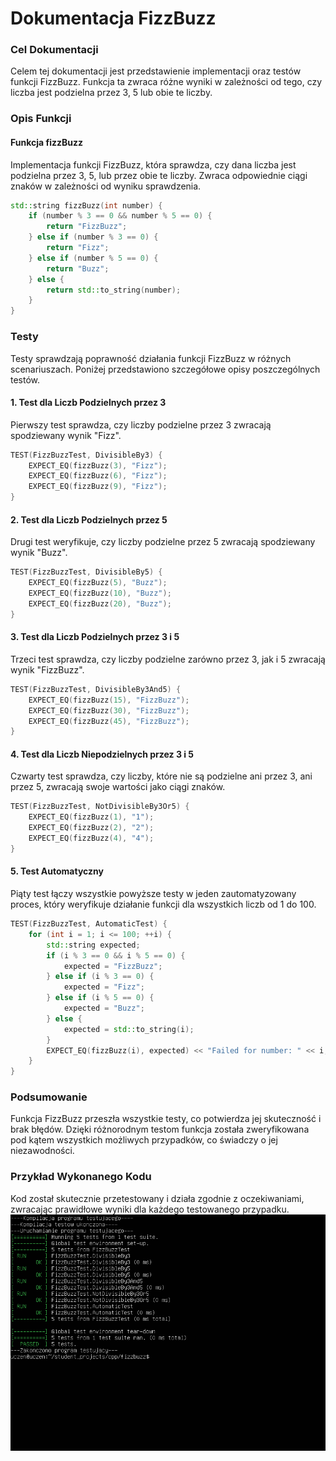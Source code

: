 # Dokumentacja FizzBuzz
### Cel Dokumentacji

Celem tej dokumentacji jest przedstawienie implementacji oraz testów funkcji FizzBuzz. Funkcja ta zwraca różne wyniki w zależności od tego, czy liczba jest podzielna przez 3, 5 lub obie te liczby.
                
### Opis Funkcji
#### Funkcja fizzBuzz

Implementacja funkcji FizzBuzz, która sprawdza, czy dana liczba jest podzielna przez 3, 5, lub przez obie te liczby. Zwraca odpowiednie ciągi znaków w zależności od wyniku sprawdzenia.

```cpp
std::string fizzBuzz(int number) {
    if (number % 3 == 0 && number % 5 == 0) {
        return "FizzBuzz";
    } else if (number % 3 == 0) {
        return "Fizz";
    } else if (number % 5 == 0) {
        return "Buzz";
    } else {
        return std::to_string(number);
    }
}
```
### Testy

Testy sprawdzają poprawność działania funkcji FizzBuzz w różnych scenariuszach. Poniżej przedstawiono szczegółowe opisy poszczególnych testów.

#### 1. Test dla Liczb Podzielnych przez 3

Pierwszy test sprawdza, czy liczby podzielne przez 3 zwracają spodziewany wynik "Fizz".

```cpp
TEST(FizzBuzzTest, DivisibleBy3) {
    EXPECT_EQ(fizzBuzz(3), "Fizz");
    EXPECT_EQ(fizzBuzz(6), "Fizz");
    EXPECT_EQ(fizzBuzz(9), "Fizz");
}
```
#### 2. Test dla Liczb Podzielnych przez 5

Drugi test weryfikuje, czy liczby podzielne przez 5 zwracają spodziewany wynik "Buzz".

```cpp
TEST(FizzBuzzTest, DivisibleBy5) {
    EXPECT_EQ(fizzBuzz(5), "Buzz");
    EXPECT_EQ(fizzBuzz(10), "Buzz");
    EXPECT_EQ(fizzBuzz(20), "Buzz");
}
```
#### 3. Test dla Liczb Podzielnych przez 3 i 5

Trzeci test sprawdza, czy liczby podzielne zarówno przez 3, jak i 5 zwracają wynik "FizzBuzz".

```cpp
TEST(FizzBuzzTest, DivisibleBy3And5) {
    EXPECT_EQ(fizzBuzz(15), "FizzBuzz");
    EXPECT_EQ(fizzBuzz(30), "FizzBuzz");
    EXPECT_EQ(fizzBuzz(45), "FizzBuzz");
}
```
#### 4. Test dla Liczb Niepodzielnych przez 3 i 5

Czwarty test sprawdza, czy liczby, które nie są podzielne ani przez 3, ani przez 5, zwracają swoje wartości jako ciągi znaków.

```cpp
TEST(FizzBuzzTest, NotDivisibleBy3Or5) {
    EXPECT_EQ(fizzBuzz(1), "1");
    EXPECT_EQ(fizzBuzz(2), "2");
    EXPECT_EQ(fizzBuzz(4), "4");
}
```

#### 5. Test Automatyczny

Piąty test łączy wszystkie powyższe testy w jeden zautomatyzowany proces, który weryfikuje działanie funkcji dla wszystkich liczb od 1 do 100.

```cpp
TEST(FizzBuzzTest, AutomaticTest) {
    for (int i = 1; i <= 100; ++i) {
        std::string expected;
        if (i % 3 == 0 && i % 5 == 0) {
            expected = "FizzBuzz";
        } else if (i % 3 == 0) {
            expected = "Fizz";
        } else if (i % 5 == 0) {
            expected = "Buzz";
        } else {
            expected = std::to_string(i);
        }
        EXPECT_EQ(fizzBuzz(i), expected) << "Failed for number: " << i;
    }
}
```

### Podsumowanie

Funkcja FizzBuzz przeszła wszystkie testy, co potwierdza jej skuteczność i brak błędów. Dzięki różnorodnym testom funkcja została zweryfikowana pod kątem wszystkich możliwych przypadków, co świadczy o jej niezawodności.

### Przykład Wykonanego Kodu

Kod został skutecznie przetestowany i działa zgodnie z oczekiwaniami, zwracając prawidłowe wyniki dla każdego testowanego przypadku.
![Tekst](fizzbuzz.png)

